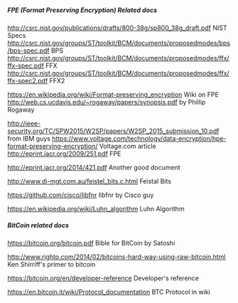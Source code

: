 ##### FPE (Format Preserving Encryption) Related docs

http://csrc.nist.gov/publications/drafts/800-38g/sp800_38g_draft.pdf NIST Specs
http://csrc.nist.gov/groups/ST/toolkit/BCM/documents/proposedmodes/bps/bps-spec.pdf BPS
http://csrc.nist.gov/groups/ST/toolkit/BCM/documents/proposedmodes/ffx/ffx-spec.pdf FFX
http://csrc.nist.gov/groups/ST/toolkit/BCM/documents/proposedmodes/ffx/ffx-spec2.pdf FFX2

https://en.wikipedia.org/wiki/Format-preserving_encryption Wiki on FPE
http://web.cs.ucdavis.edu/~rogaway/papers/synopsis.pdf by Phillip Rogaway

http://ieee-security.org/TC/SPW2015/W2SP/papers/W2SP_2015_submission_10.pdf from IBM guys
https://www.voltage.com/technology/data-encryption/hpe-format-preserving-encryption/ Voltage.com article
http://eprint.iacr.org/2009/251.pdf FPE

http://eprint.iacr.org/2014/421.pdf Another good document

http://www.di-mgt.com.au/feistel_bits.c.html Feistal Bits

https://github.com/cisco/libfnr libfnr by Cisco guy

https://en.wikipedia.org/wiki/Luhn_algorithm Luhn Algorithm

##### BitCoin related docs
https://bitcoin.org/bitcoin.pdf Bible for BitCoin by Satoshi

http://www.righto.com/2014/02/bitcoins-hard-way-using-raw-bitcoin.html Ken Shirriff's primer to bitcoin 

https://bitcoin.org/en/developer-reference Developer's reference 

https://en.bitcoin.it/wiki/Protocol_documentation BTC Protocol in wiki 


